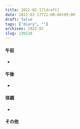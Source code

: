 ```yaml
---
title: 2022-02-17[draft]
date: 2022-02-17T21:00:00+09:00
draft: false
tags: ["diary", ""]
archives: 2022-02
slug: 136528
---
```

#### 午前
- 
#### 午後
- 
#### 体調
- 
#### その他
